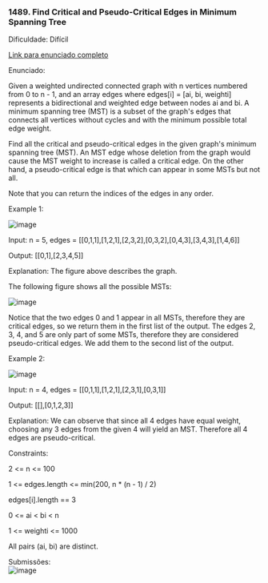 ### 1489. Find Critical and Pseudo-Critical Edges in Minimum Spanning Tree
Dificuldade: Difícil

[Link para enunciado completo](https://leetcode.com/problems/find-critical-and-pseudo-critical-edges-in-minimum-spanning-tree/description/)

Enunciado:

Given a weighted undirected connected graph with n vertices numbered from 0 to n - 1, and an array edges where edges[i] = [ai, bi, weighti] represents a bidirectional and weighted edge between nodes ai and bi. A minimum spanning tree (MST) is a subset of the graph's edges that connects all vertices without cycles and with the minimum possible total edge weight.

Find all the critical and pseudo-critical edges in the given graph's minimum spanning tree (MST). An MST edge whose deletion from the graph would cause the MST weight to increase is called a critical edge. On the other hand, a pseudo-critical edge is that which can appear in some MSTs but not all.

Note that you can return the indices of the edges in any order.

Example 1:

![image](https://github.com/user-attachments/assets/e1ee21a5-1618-4ce6-9750-5bc662a36175)




Input: n = 5, edges = [[0,1,1],[1,2,1],[2,3,2],[0,3,2],[0,4,3],[3,4,3],[1,4,6]]

Output: [[0,1],[2,3,4,5]]

Explanation: The figure above describes the graph.

The following figure shows all the possible MSTs:

![image](https://github.com/user-attachments/assets/fc531d71-a2de-46dd-a66c-5ca580bbdb8a)


Notice that the two edges 0 and 1 appear in all MSTs, therefore they are critical edges, so we return them in the first list of the output.
The edges 2, 3, 4, and 5 are only part of some MSTs, therefore they are considered pseudo-critical edges. We add them to the second list of the output.

Example 2:

![image](https://github.com/user-attachments/assets/631bea40-25b1-4f39-b7bd-3a29880f5f58)


Input: n = 4, edges = [[0,1,1],[1,2,1],[2,3,1],[0,3,1]]

Output: [[],[0,1,2,3]]

Explanation: We can observe that since all 4 edges have equal weight, choosing any 3 edges from the given 4 will yield an MST. Therefore all 4 edges are pseudo-critical.
 

Constraints:

2 <= n <= 100

1 <= edges.length <= min(200, n * (n - 1) / 2)

edges[i].length == 3

0 <= ai < bi < n

1 <= weighti <= 1000

All pairs (ai, bi) are distinct.

Submissões: <br>
![image](https://github.com/user-attachments/assets/ffe6216d-c61a-44eb-b412-2a961b37feaf)

